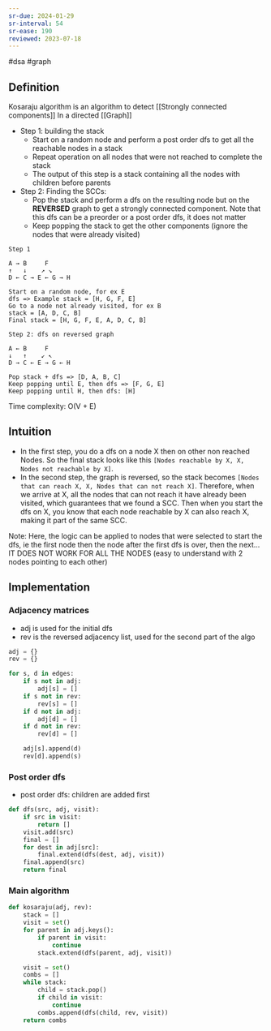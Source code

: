```yaml
---
sr-due: 2024-01-29
sr-interval: 54
sr-ease: 190
reviewed: 2023-07-18
---
```


#dsa #graph

## Definition

Kosaraju algorithm is an algorithm to detect [[Strongly connected components]] In a directed [[Graph]]

- Step 1: building the stack
  - Start on a random node and perform a post order dfs to get all the reachable nodes in a stack
  - Repeat operation on all nodes that were not reached to complete the stack
  - The output of this step is a stack containing all the nodes with children before parents
- Step 2: Finding the SCCs:
  - Pop the stack and perform a dfs on the resulting node but on the **REVERSED** graph to get a strongly connected component. Note that this dfs can be a preorder or a post order dfs, it does not matter
  - Keep popping the stack to get the other components (ignore the nodes that were already visited)

```text
Step 1

A → B     F
↑   ↓    ↗ ↘
D ← C → E ← G → H

Start on a random node, for ex E
dfs => Example stack = [H, G, F, E]
Go to a node not already visited, for ex B
stack = [A, D, C, B]
Final stack = [H, G, F, E, A, D, C, B]
```

```text
Step 2: dfs on reversed graph

A ← B     F
↓   ↑    ↙ ↖
D → C ← E → G ← H

Pop stack + dfs => [D, A, B, C]
Keep popping until E, then dfs => [F, G, E]
Keep popping until H, then dfs: [H]
```

Time complexity: O(V + E)

## Intuition

- In the first step, you do a dfs on a node X then on other non reached Nodes. So the final stack looks like this `[Nodes reachable by X, X, Nodes not reachable by X]`.
- In the second step, the graph is reversed, so the stack becomes `[Nodes that can reach X, X, Nodes that can not reach X]`. Therefore, when we arrive at X, all the nodes that can not reach it have already been visited, which guarantees that we found a SCC. Then when you start the dfs on X, you know that each node reachable by X can also reach X, making it part of the same SCC.

Note: Here, the logic can be applied to nodes that were selected to start the dfs, ie the first node then the node after the first dfs is over, then the next... IT DOES NOT WORK FOR ALL THE NODES (easy to understand with 2 nodes pointing to each other)

## Implementation

### Adjacency matrices

- adj is used for the initial dfs
- rev is the reversed adjacency list, used for the second part of the algo

```python
adj = {}
rev = {}

for s, d in edges:
	if s not in adj:
		adj[s] = []
	if s not in rev:
		rev[s] = []
	if d not in adj:
		adj[d] = []
	if d not in rev:
		rev[d] = []

	adj[s].append(d)
	rev[d].append(s)
```

### Post order dfs

- post order dfs: children are added first

```python
def dfs(src, adj, visit):
    if src in visit:
        return []
    visit.add(src)
    final = []
    for dest in adj[src]:
        final.extend(dfs(dest, adj, visit))
    final.append(src)
    return final
```

### Main algorithm

```python
def kosaraju(adj, rev):
    stack = []
    visit = set()
    for parent in adj.keys():
        if parent in visit:
            continue
        stack.extend(dfs(parent, adj, visit))

    visit = set()
    combs = []
    while stack:
        child = stack.pop()
        if child in visit:
            continue
        combs.append(dfs(child, rev, visit))
    return combs
```
